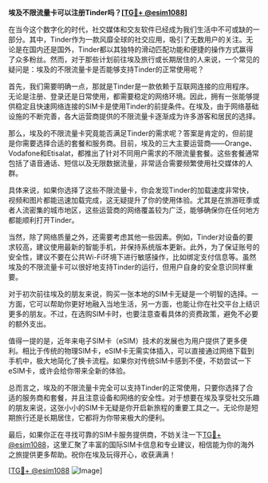 **埃及不限流量卡可以注册Tinder吗？[[TG💪+ @esim1088](https://t.me/s/esim1088)]**

在当今这个数字化的时代，社交媒体和交友软件已经成为我们生活中不可或缺的一部分。其中，Tinder作为一款风靡全球的社交应用，吸引了无数用户的关注。无论是在国内还是国外，Tinder都以其独特的滑动匹配功能和便捷的操作方式赢得了众多粉丝。然而，对于那些计划前往埃及旅行或长期居住的人来说，一个常见的疑问是：埃及的不限流量卡是否能够支持Tinder的正常使用呢？

首先，我们需要明确一点，那就是Tinder是一款依赖于互联网连接的应用程序。无论是注册、登录还是日常使用，都需要稳定的网络环境。因此，拥有一张能够提供稳定且快速网络连接的SIM卡是使用Tinder的前提条件。在埃及，由于网络基础设施的不断完善，各大运营商提供的不限流量卡逐渐成为许多游客和居民的选择。

那么，埃及的不限流量卡究竟能否满足Tinder的需求呢？答案是肯定的，但前提是你需要选择合适的套餐和服务商。目前，埃及的三大主要运营商——Orange、Vodafone和Etisalat，都推出了针对不同用户需求的不限流量套餐。这些套餐通常包括了语音通话、短信以及无限数据流量，非常适合需要频繁使用社交媒体的人群。

具体来说，如果你选择了这些不限流量卡，你会发现Tinder的加载速度非常快，视频和图片都能迅速加载完成，这无疑提升了你的使用体验。尤其是在旅游旺季或者人流密集的城市地区，这些运营商的网络覆盖较为广泛，能够确保你在任何地方都能顺利打开Tinder。

当然，除了网络质量之外，还需要考虑其他一些因素。例如，Tinder对设备的要求较高，建议使用最新的智能手机，并保持系统版本更新。此外，为了保证账号的安全性，建议不要在公共Wi-Fi环境下进行敏感操作，比如绑定支付信息等。虽然埃及的不限流量卡可以很好地支持Tinder的运行，但用户自身的安全意识同样重要。

对于初次前往埃及的朋友来说，购买一张本地的SIM卡无疑是一个明智的选择。一方面，它可以帮助你更好地融入当地生活，另一方面，也能让你在社交平台上结识更多的朋友。不过，在选购SIM卡时，也要注意查看具体的资费政策，避免不必要的额外支出。

值得一提的是，近年来电子SIM卡（eSIM）技术的发展也为用户提供了更多便利。相比于传统的物理SIM卡，eSIM卡无需实体插入，可以直接通过网络下载到手机中，极大地简化了换卡流程。如果你对传统SIM卡感到不便，不妨尝试一下eSIM卡，或许会给你带来全新的体验。

总而言之，埃及的不限流量卡完全可以支持Tinder的正常使用，只要你选择了合适的服务商和套餐，并且注意设备和网络的安全性。对于想要在埃及享受社交乐趣的朋友来说，这张小小的SIM卡无疑是你开启新旅程的重要工具之一。无论你是短期旅行还是长期居住，它都将为你带来极大的便利。

最后，如果你正在寻找可靠的SIM卡服务提供商，不妨关注一下[TG💪+ @esim1088](https://t.me/s/esim1088)，这里汇聚了丰富的国际SIM卡信息和专业建议，相信能为你的海外之旅提供更多帮助。祝你在埃及玩得开心，收获满满！

[[TG💪+ @esim1088](https://t.me/s/esim1088) ![Image](https://i.postimg.cc/4NQfJmqS/Snipaste-2025-05-13-00-14-12.png)]
